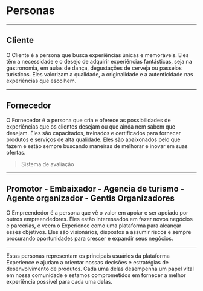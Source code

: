 # Personas

---

## Cliente

O Cliente é a persona que busca experiências únicas e memoráveis. Eles têm a necessidade e o desejo de adquirir experiências fantásticas, seja na gastronomia, em aulas de dança, degustações de cerveja ou passeios turísticos. Eles valorizam a qualidade, a originalidade e a autenticidade nas experiências que escolhem.

---

## Fornecedor

O Fornecedor é a persona que cria e oferece as possibilidades de experiências que os clientes desejam ou que ainda nem sabem que desejam. Eles são capacitados, treinados e certificados para fornecer produtos e serviços de alta qualidade. Eles são apaixonados pelo que fazem e estão sempre buscando maneiras de melhorar e inovar em suas ofertas.

> Sistema de avaliação

---

## Promotor - Embaixador - Agencia de turismo - Agente organizador - Gentis Organizadores

O Empreendedor é a persona que vê o valor em apoiar e ser apoiado por outros empreendedores. Eles estão interessados em fazer novos negócios e parcerias, e veem o Experience como uma plataforma para alcançar esses objetivos. Eles são visionários, dispostos a assumir riscos e sempre procurando oportunidades para crescer e expandir seus negócios.

---

Estas personas representam os principais usuários da plataforma Experience e ajudam a orientar nossas decisões e estratégias de desenvolvimento de produtos. Cada uma delas desempenha um papel vital em nossa comunidade e estamos comprometidos em fornecer a melhor experiência possível para cada uma delas.